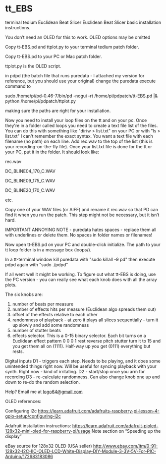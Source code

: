 # tt_EBS
terminal tedium Euclidean Beat Slicer
Euclidean Beat Slicer basic installation instructions. 

You don’t need an OLED for this to work.  OLED options may be omitted

Copy tt-EBS.pd and ttplot.py to your terminal tedium patch folder.     

Copy tt-EBS.pd to your PC or Mac patch folder. 

ttplot.py is the OLED script.

in pdpd (the batch file that runs puredata - I attached my version for reference, but you should use your original) change the puredata execute command to 

sudo /home/pi/pd-0.46-7/bin/pd -nogui -rt /home/pi/pdpatch/tt-EBS.pd |& python /home/pi/pdpatch/ttplot.py

making sure the paths are right for your installation. 

Now you need to install your loop files on the tt and on your pc.  Once they're in a folder called loops you need to create a text file list of the files.  You can do this with something like 
"dir/w > list.txt" on your PC or with  "ls > list.txt"  I can't remember the exact syntax.  You want a text file with each filename (no path) on each line.  Add rec.wav to the top of the list (this is your recording-on-the-fly file).  Once your list.txt file is done for the tt or your PC, put it in the folder.  It should look like:

rec.wav

DC_BLINE04_170_C.WAV

DC_BLINE09_175_C.WAV

DC_BLINE20_170_C.WAV

etc.

Copy one of your WAV files (or AIFF) and rename it rec.wav so that PD can find it when you run the patch.  This step might not be necessary, but it isn’t hard.

IMPORTANT ANNOYING NOTE - puredata hates spaces - replace them all with underlines or delete them.  No spaces in folder names or filenames!

Now open tt-EBS.pd on your PC and double-click initialize.  The path to your tt loop folder is in a message box (loops/). 

In a tt-terminal window kill puredata with 
"sudo killall -9 pd" 
then execute pdpd again with "sudo ./pdpd"

If all went well it might be working.  To figure out what tt-EBS is doing, use the PC version - you can really see what each knob does with all the array plots.

The six knobs are:

1) number of beats per measure
2) number of effects hits per measure (Euclidean algo spreads them out)
3) offset of the effects relative to each other
4) randomness of playback - at zero it plays all slices sequentially - turn it up slowly and add some randomness
5) number of stutter beats
6) effects selector.  This is a 0-15 binary selector.  Each bit turns on a Euclidean effect pattern
0     0           0      1
rest reverse pitch stutter
turn it to 15 and you get them all on (1111).  Half-way up you get (0111) everything but rests.

Digital inputs
D1 - triggers each step.  Needs to be playing, and it does some unintended things right now.  Will be useful for syncing playback with your synth.  Right now - kind of irritating.
D2 - start/stop once you arm for recording
D3 - re-calculate randomness.  Can also change knob one up and down to re-do the random selection.

Help?  Email me at logo64@gmail.com



OLED references:

Configuring i2c
https://learn.adafruit.com/adafruits-raspberry-pi-lesson-4-gpio-setup/configuring-i2c


Adafruit installation instructions:
https://learn.adafruit.com/adafruit-pioled-128x32-mini-oled-for-raspberry-pi/usage
Note section on “Speeding up the display”


eBay source for 128x32 OLED (USA seller)
http://www.ebay.com/itm/0-91-128x32-I2C-IIC-OLED-LCD-White-Display-DIY-Module-3-3V-5V-For-PIC-Arduino/172683183086

